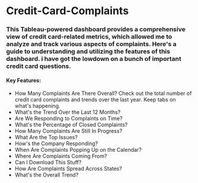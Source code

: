 # Credit-Card-Complaints
### This Tableau-powered dashboard provides a comprehensive view of credit card-related metrics, which allowed me to analyze and track various aspects of complaints. Here's a guide to understanding and utilizing the features of this dashboard. i have got the lowdown on a bunch of important credit card questions. 
#### Key Features:
- How Many Complaints Are There Overall?
Check out the total number of credit card complaints and trends over the last year. Keep tabs on what's happening.
- What's the Trend Over the Last 12 Months?
- Are We Responding to Complaints on Time?
- What's the Percentage of Closed Complaints?
- How Many Complaints Are Still In Progress?
- What Are the Top Issues?
- How's the Company Responding?
- When Are Complaints Popping Up on the Calendar?
- Where Are Complaints Coming From?
- Can I Download This Stuff?
- How Are Complaints Spread Across States?
- What's the Overall Trend?
